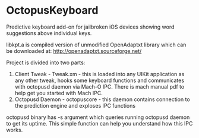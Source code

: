 OctopusKeyboard
===============

Predictive keyboard add-on for jailbroken iOS devices showing word suggestions above individual keys.

libkpt.a is compiled version of unmodified OpenAdaptxt library which can be downloaded at:
http://openadaptxt.sourceforge.net/

Project is divided into two parts:
1. Client Tweak - Tweak.xm - this is loaded into any UIKit application as any other tweak, hooks some keyboard functions and communicates with octopusd daemon via Mach-O IPC. There is mach manual pdf to help get you started with Mach IPC.
2. Octopusd Daemon - octopuscore - this daemon contains connection to the prediction engine and exploses IPC functions

octopusd binary has -s argument which queries running octopusd daemon to get its uptime. 
This simple function can help you understand how this IPC works.

